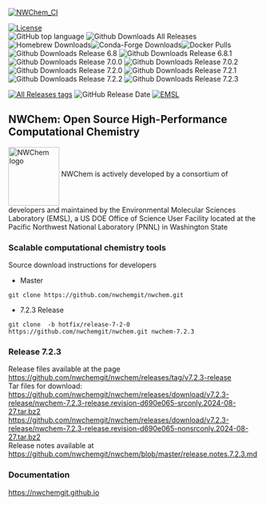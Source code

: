 <!---[![Build Status](https://img.shields.io/endpoint.svg?url=https%3A%2F%2Factions-badge.atrox.dev%2Fnwchemgit%2Fnwchem%2Fbadge%3Fref%3Dmaster&style=flat)](https://actions-badge.atrox.dev/nwchemgit/nwchem/goto?ref=master)--->
[![NWChem_CI](https://img.shields.io/github/actions/workflow/status/nwchemgit/nwchem/github_actions.yml?style=plastic)](https://github.com/nwchemgit/nwchem/actions)   
<!---[![Build Travis-CI Status](https://img.shields.io/travis/nwchemgit/nwchem.svg)](https://travis-ci.org/nwchemgit/nwchem/builds)--->
[![License](https://img.shields.io/badge/license-ECL2-blue.svg)](https://raw.githubusercontent.com/nwchemgit/nwchem/master/LICENSE.md)  
![GitHub top language](https://img.shields.io/github/languages/top/nwchemgit/nwchem)
![Github Downloads All Releases](https://img.shields.io/github/downloads/nwchemgit/nwchem/total)   
![Homebrew Downloads](https://img.shields.io/homebrew/installs/dy/nwchem?label=Homebrew%20downloads)![Conda-Forge Downloads](https://img.shields.io/conda/dn/conda-forge/nwchem?label=Conda-forge%20downloads)![Docker Pulls](https://img.shields.io/docker/pulls/nwchemorg/nwchem-700.fedora.sockets?label=Docker%20pulls)    
![Github Downloads Release 6.8](https://img.shields.io/github/downloads/nwchemgit/nwchem/v6.8-release/total)
![Github Downloads Release 6.8.1](https://img.shields.io/github/downloads/nwchemgit/nwchem/6.8.1-release/total)  
![Github Downloads Release 7.0.0](https://img.shields.io/github/downloads/nwchemgit/nwchem/v7.0.0-release/total)
![Github Downloads Release 7.0.2](https://img.shields.io/github/downloads/nwchemgit/nwchem/v7.0.2-release/total)  
![Github Downloads Release 7.2.0](https://img.shields.io/github/downloads/nwchemgit/nwchem/v7.2.0-release/total)
![Github Downloads Release 7.2.1](https://img.shields.io/github/downloads/nwchemgit/nwchem/v7.2.1-release/total)  
![Github Downloads Release 7.2.2](https://img.shields.io/github/downloads/nwchemgit/nwchem/v7.2.2-release/total)
![Github Downloads Release 7.2.3](https://img.shields.io/github/downloads/nwchemgit/nwchem/v7.2.3-release/total)


[![All Releases tags](https://img.shields.io/github/release/nwchemgit/nwchem/all.svg)](https://github.com/nwchemgit/nwchem/releases)
![GitHub Release Date](https://img.shields.io/github/release-date/nwchemgit/nwchem)
[![EMSL](https://rawgit.com/nwchemgit/nwchem/master/contrib/git.nwchem/emsl_logo2.svg)](https://www.emsl.pnl.gov)
 
## NWChem: Open Source High-Performance Computational Chemistry
<img alt="NWChem logo" src="https://raw.githubusercontent.com/nwchemgit/nwchem/master/contrib/git.nwchem/MS3_logo_cropped.png" align=middle width="102pt" height="117pt"/>  
NWChem is actively developed by a consortium of developers and maintained by the Environmental Molecular Sciences Laboratory (EMSL), a US DOE Office of Science User Facility
located at the Pacific Northwest National Laboratory (PNNL) in Washington State

### Scalable computational chemistry tools

Source download instructions for developers

* Master
```
git clone https://github.com/nwchemgit/nwchem.git
```
* 7.2.3 Release
```
git clone  -b hotfix/release-7-2-0 https://github.com/nwchemgit/nwchem.git nwchem-7.2.3
```
### Release 7.2.3

Release files available at the page  
https://github.com/nwchemgit/nwchem/releases/tag/v7.2.3-release    
Tar files for download:  
https://github.com/nwchemgit/nwchem/releases/download/v7.2.3-release/nwchem-7.2.3-release.revision-d690e065-srconly.2024-08-27.tar.bz2  
https://github.com/nwchemgit/nwchem/releases/download/v7.2.3-release/nwchem-7.2.3-release.revision-d690e065-nonsrconly.2024-08-27.tar.bz2  
Release notes available at  
https://github.com/nwchemgit/nwchem/blob/master/release.notes.7.2.3.md  

### Documentation
https://nwchemgit.github.io
